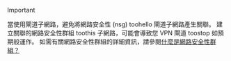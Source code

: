 > [!IMPORTANT]
> 當使用閘道子網路，避免將網路安全性 (nsg) toohello 閘道子網路產生關聯。 建立關聯的網路安全性群組 toothis 子網路，可能會導致您 VPN 閘道 toostop 如預期般運作。 如需有關網路安全性群組的詳細資訊，請參閱[什麼是網路安全性群組？](../articles/virtual-network/virtual-networks-nsg.md)
> 
> 

